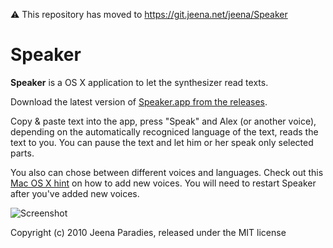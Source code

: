 ⚠️ This repository has moved to https://git.jeena.net/jeena/Speaker

Speaker
=======

**Speaker** is a OS X application to let the synthesizer read texts.

Download the latest version of [Speaker.app from the releases](https://github.com/jeena/Speaker/releases/latest).

Copy & paste text into the app, press "Speak" and Alex (or another voice), depending on the automatically recogniced language of the text, reads the text to you. You can pause the text and let him or her speak only selected parts.

You also can chose between different voices and languages. Check out this [Mac OS X hint](http://hints.macworld.com/article.php?story=20110704093645914) on how to add new voices. You will need to restart Speaker after you've added new voices.

![Screenshot](http://jabs.nu/speaker/screen.png)


Copyright (c) 2010 Jeena Paradies, released under the MIT license
